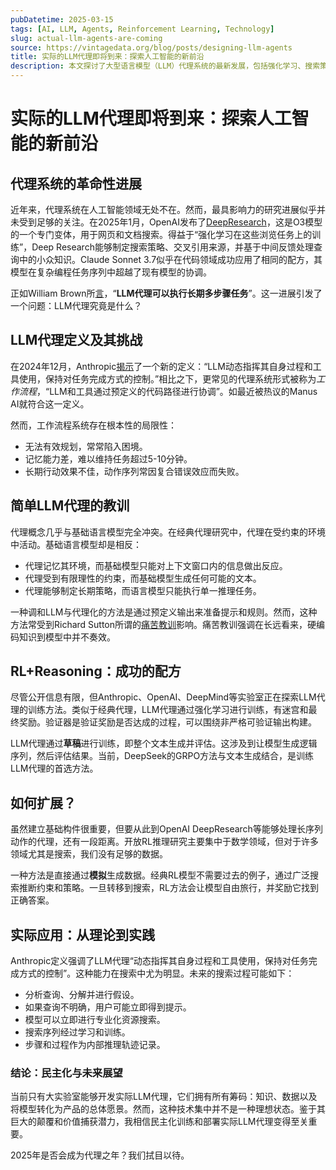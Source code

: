 ```yaml
---
pubDatetime: 2025-03-15
tags: [AI, LLM, Agents, Reinforcement Learning, Technology]
slug: actual-llm-agents-are-coming
source: https://vintagedata.org/blog/posts/designing-llm-agents
title: 实际的LLM代理即将到来：探索人工智能的新前沿
description: 本文探讨了大型语言模型（LLM）代理系统的最新发展，包括强化学习、搜索策略以及未来应用的潜力。
---
```


# 实际的LLM代理即将到来：探索人工智能的新前沿

## 代理系统的革命性进展

近年来，代理系统在人工智能领域无处不在。然而，最具影响力的研究进展似乎并未受到足够的关注。在2025年1月，OpenAI发布了[DeepResearch](https://cdn.openai.com/deep-research-system-card.pdf)，这是O3模型的一个专门变体，用于网页和文档搜索。得益于“强化学习在这些浏览任务上的训练”，Deep Research能够制定搜索策略、交叉引用来源，并基于中间反馈处理查询中的小众知识。Claude Sonnet 3.7似乎在代码领域成功应用了相同的配方，其模型在复杂编程任务序列中超越了现有模型的协调。

正如William Brown所[言](https://www.youtube.com/watch?v=JIsgyk0Paic)，“**LLM代理可以执行长期多步骤任务**”。这一进展引发了一个问题：LLM代理究竟是什么？

## LLM代理定义及其挑战

在2024年12月，Anthropic[揭示](https://www.anthropic.com/engineering/building-effective-agents)了一个新的定义：“LLM动态指挥其自身过程和工具使用，保持对任务完成方式的控制。”相比之下，更常见的代理系统形式被称为*工作流程*，“LLM和工具通过预定义的代码路径进行协调”。如最近被热议的Manus AI就符合这一定义。

然而，工作流程系统存在根本性的局限性：

- 无法有效规划，常常陷入困境。
- 记忆能力差，难以维持任务超过5-10分钟。
- 长期行动效果不佳，动作序列常因复合错误效应而失败。

## 简单LLM代理的教训

代理概念几乎与基础语言模型完全冲突。在经典代理研究中，代理在受约束的环境中活动。基础语言模型却是相反：

- 代理记忆其环境，而基础模型只能对上下文窗口内的信息做出反应。
- 代理受到有限理性的约束，而基础模型生成任何可能的文本。
- 代理能够制定长期策略，而语言模型只能执行单一推理任务。

一种调和LLM与代理化的方法是通过预定义输出来准备提示和规则。然而，这种方法常受到Richard Sutton所谓的[痛苦教训](http://www.incompleteideas.net/IncIdeas/BitterLesson.html)影响。痛苦教训强调在长远看来，硬编码知识到模型中并不奏效。

## RL+Reasoning：成功的配方

尽管公开信息有限，但Anthropic、OpenAI、DeepMind等实验室正在探索LLM代理的训练方法。类似于经典代理，LLM代理通过强化学习进行训练，有迷宫和最终奖励。验证器是验证奖励是否达成的过程，可以围绕非严格可验证输出构建。

LLM代理通过**草稿**进行训练，即整个文本生成并评估。这涉及到让模型生成逻辑序列，然后评估结果。当前，DeepSeek的GRPO方法与文本生成结合，是训练LLM代理的首选方法。

## 如何扩展？

虽然建立基础构件很重要，但要从此到OpenAI DeepResearch等能够处理长序列动作的代理，还有一段距离。开放RL推理研究主要集中于数学领域，但对于许多领域尤其是搜索，我们没有足够的数据。

一种方法是直接通过**模拟**生成数据。经典RL模型不需要过去的例子，通过广泛搜索推断约束和策略。一旦转移到搜索，RL方法会让模型自由旅行，并奖励它找到正确答案。

## 实际应用：从理论到实践

Anthropic定义强调了LLM代理“动态指挥其自身过程和工具使用，保持对任务完成方式的控制”。这种能力在搜索中尤为明显。未来的搜索过程可能如下：

- 分析查询、分解并进行假设。
- 如果查询不明确，用户可能立即得到提示。
- 模型可以立即进行专业化资源搜索。
- 搜索序列经过学习和训练。
- 步骤和过程作为内部推理轨迹记录。

### 结论：民主化与未来展望

当前只有大实验室能够开发实际LLM代理，它们拥有所有筹码：知识、数据以及将模型转化为产品的总体愿景。然而，这种技术集中并不是一种理想状态。鉴于其巨大的颠覆和价值捕获潜力，我相信民主化训练和部署实际LLM代理变得至关重要。

2025年是否会成为代理之年？我们拭目以待。
